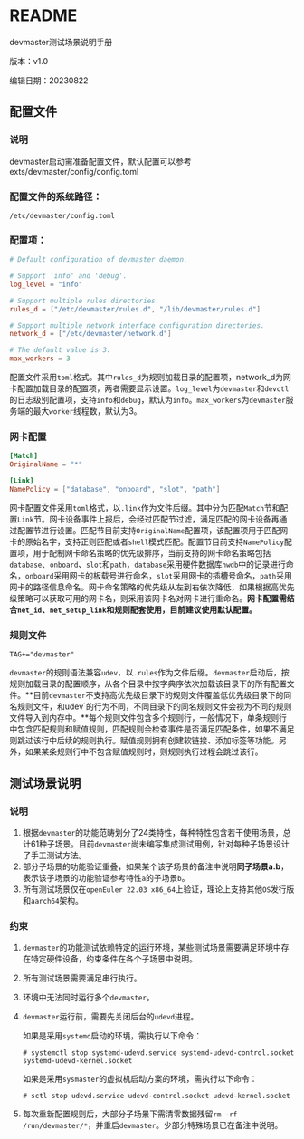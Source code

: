 # README

devmaster测试场景说明手册

版本：v1.0

编辑日期：20230822

## 配置文件

### 说明

devmaster启动需准备配置文件，默认配置可以参考exts/devmaster/config/config.toml

### 配置文件的系统路径：

```
/etc/devmaster/config.toml
```

### 配置项：

```toml
# Default configuration of devmaster daemon.

# Support 'info' and 'debug'.
log_level = "info"

# Support multiple rules directories.
rules_d = ["/etc/devmaster/rules.d", "/lib/devmaster/rules.d"]

# Support multiple network interface configuration directories.
network_d = ["/etc/devmaster/network.d"]

# The default value is 3.
max_workers = 3
```

配置文件采用`toml`格式。其中`rules_d`为规则加载目录的配置项，network_d为网卡配置加载目录的配置项，两者需要显示设置。`log_level`为`devmaster`和`devctl`的日志级别配置项，支持`info`和`debug`，默认为`info`。`max_workers`为`devmaster`服务端的最大`worker`线程数，默认为3。

### 网卡配置

```toml
[Match]
OriginalName = "*"

[Link]
NamePolicy = ["database", "onboard", "slot", "path"]
```

网卡配置文件采用`toml`格式，以`.link`作为文件后缀。其中分为匹配`Match`节和配置`Link`节。网卡设备事件上报后，会经过匹配节过滤，满足匹配的网卡设备再通过配置节进行设置。匹配节目前支持`OriginalName`配置项，该配置项用于匹配网卡的原始名字，支持正则匹配或者`shell`模式匹配。配置节目前支持`NamePolicy`配置项，用于配制网卡命名策略的优先级排序，当前支持的网卡命名策略包括`database`、`onboard`、`slot`和`path`，`database`采用硬件数据库`hwdb`中的记录进行命名，`onboard`采用网卡的板载号进行命名，`slot`采用网卡的插槽号命名，`path`采用网卡的路径信息命名。网卡命名策略的优先级从左到右依次降低，如果根据高优先级策略可以获取可用的网卡名，则采用该网卡名对网卡进行重命名。**网卡配置需结合`net_id`、`net_setup_link`和规则配套使用，目前建议使用默认配置。**

### 规则文件

```
TAG+="devmaster"
```

`devmaster`的规则语法兼容`udev`，以`.rules`作为文件后缀。`devmaster`启动后，按规则加载目录的配置顺序，从各个目录中按字典序依次加载该目录下的所有配置文件。**目前`devmaster`不支持高优先级目录下的规则文件覆盖低优先级目录下的同名规则文件，和udev`的行为不同，不同目录下的同名规则文件会视为不同的规则文件导入到内存中。**每个规则文件包含多个规则行，一般情况下，单条规则行中包含匹配规则和赋值规则，匹配规则会检查事件是否满足匹配条件，如果不满足则跳过该行中后续的规则执行。赋值规则拥有创建软链接、添加标签等功能。另外，如果某条规则行中不包含赋值规则时，则规则执行过程会跳过该行。

## 测试场景说明

### 说明

1. 根据`devmaster`的功能范畴划分了24类特性，每种特性包含若干使用场景，总计61种子场景。目前`devmaster`尚未编写集成测试用例，针对每种子场景设计了手工测试方法。
2. 部分子场景的功能验证重叠，如果某个该子场景的备注中说明**同子场景a.b**，表示该子场景的功能验证参考特性`a`的子场景`b`。
3. 所有测试场景仅在`openEuler 22.03 x86_64`上验证，理论上支持其他`OS`发行版和`aarch64`架构。

### 约束

1. `devmaster`的功能测试依赖特定的运行环境，某些测试场景需要满足环境中存在特定硬件设备，约束条件在各个子场景中说明。

2. 所有测试场景需要满足串行执行。

3. 环境中无法同时运行多个`devmaster`。

4. `devmaster`运行前，需要先关闭后台的`udevd`进程。

   如果是采用`systemd`启动的环境，需执行以下命令：

   ````shell
   # systemctl stop systemd-udevd.service systemd-udevd-control.socket systemd-udevd-kernel.socket
   ````

   如果是采用`sysmaster`的虚拟机启动方案的环境，需执行以下命令：

   ```shell
   # sctl stop udevd.service udevd-control.socket udevd-kernel.socket
   ```

5. 每次重新配置规则后，大部分子场景下需清零数据残留`rm -rf /run/devmaster/*`，并重启`devmaster`。少部分特殊场景已在备注中说明。
